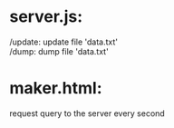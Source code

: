 # server.js:  
  /update: update file 'data.txt'  
  /dump: dump file 'data.txt'
  
# maker.html:
  request query to the server every second
